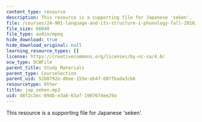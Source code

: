 ```yaml
---
content_type: resource
description: This resource is a supporting file for Japanese 'seken'.
file: /courses/24-901-language-and-its-structure-i-phonology-fall-2010/d8f2c3ec094be3a863af1907674ee29a_jap_seken.mp3
file_size: 66048
file_type: audio/mpeg
hide_download: true
hide_download_original: null
learning_resource_types: []
license: https://creativecommons.org/licenses/by-nc-sa/4.0/
ocw_type: OCWFile
parent_title: Study Materials
parent_type: CourseSection
parent_uid: 52b0792e-d6ee-155e-eb47-087fbada3cb6
resourcetype: Other
title: jap_seken.mp3
uid: d8f2c3ec-094b-e3a8-63af-1907674ee29a
---
```

This resource is a supporting file for Japanese 'seken'.